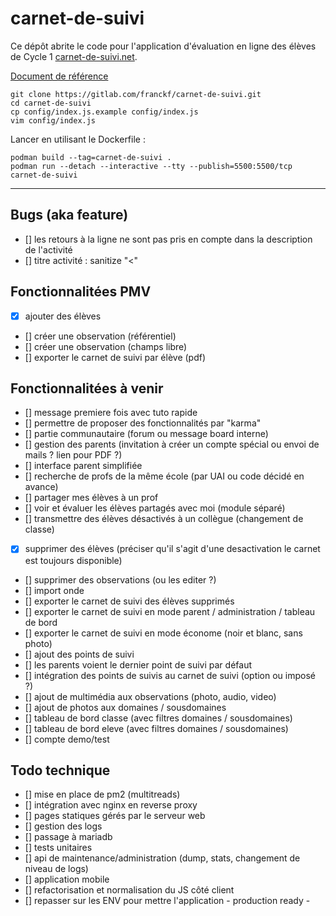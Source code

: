 # carnet-de-suivi

Ce dépôt abrite le code pour l'application d'évaluation en ligne des élèves de Cycle 1 [carnet-de-suivi.net](carnet-de-suivi.net).

[Document de référence](https://eduscol.education.fr/cid97131/suivi-et-evaluation-a-l-ecole-maternelle.html)

```
git clone https://gitlab.com/franckf/carnet-de-suivi.git
cd carnet-de-suivi
cp config/index.js.example config/index.js
vim config/index.js
```

Lancer en utilisant le Dockerfile :

```
podman build --tag=carnet-de-suivi .
podman run --detach --interactive --tty --publish=5500:5500/tcp carnet-de-suivi
```

---

## Bugs (aka feature)
- [] les retours à la ligne ne sont pas pris en compte dans la description de l'activité
- [] titre activité : sanitize "<"

## Fonctionnalitées PMV

- [x] ajouter des élèves
- [] créer une observation (référentiel)
- [] créer une observation (champs libre)
- [] exporter le carnet de suivi par élève (pdf)

## Fonctionnalitées à venir

- [] message premiere fois avec tuto rapide
- [] permettre de proposer des fonctionnalités par "karma"
- [] partie communautaire (forum ou message board interne)
- [] gestion des parents (invitation à créer un compte spécial ou envoi de mails ? lien pour PDF ?)
- [] interface parent simplifiée
- [] recherche de profs de la même école (par UAI ou code décidé en avance)
- [] partager mes élèves à un prof
- [] voir et évaluer les élèves partagés avec moi (module séparé)
- [] transmettre des élèves désactivés à un collègue (changement de classe)
- [x] supprimer des élèves (préciser qu'il s'agit d'une desactivation le carnet est toujours disponible)
- [] supprimer des observations (ou les editer ?)
- [] import onde
- [] exporter le carnet de suivi des élèves supprimés
- [] exporter le carnet de suivi en mode parent / administration / tableau de bord
- [] exporter le carnet de suivi en mode économe (noir et blanc, sans photo)
- [] ajout des points de suivi
- [] les parents voient le dernier point de suivi par défaut
- [] intégration des points de suivis au carnet de suivi (option ou imposé ?)
- [] ajout de multimédia aux observations (photo, audio, video)
- [] ajout de photos aux domaines / sousdomaines
- [] tableau de bord classe (avec filtres domaines / sousdomaines)
- [] tableau de bord eleve (avec filtres domaines / sousdomaines)
- [] compte demo/test

## Todo technique

- [] mise en place de pm2 (multitreads)
- [] intégration avec nginx en reverse proxy
- [] pages statiques gérés par le serveur web
- [] gestion des logs
- [] passage à mariadb
- [] tests unitaires
- [] api de maintenance/administration (dump, stats, changement de niveau de logs)
- [] application mobile
- [] refactorisation et normalisation du JS côté client
- [] repasser sur les ENV pour mettre l'application - production ready -